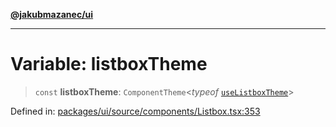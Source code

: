 [**@jakubmazanec/ui**](../README.md)

---

# Variable: listboxTheme

> `const` **listboxTheme**: `ComponentTheme`\<_typeof_ [`useListboxTheme`](useListboxTheme.md)\>

Defined in:
[packages/ui/source/components/Listbox.tsx:353](https://github.com/jakubmazanec/tools/blob/c36a857a499e2c0c4f38fc4405cb987b357adf10/packages/ui/source/components/Listbox.tsx#L353)
